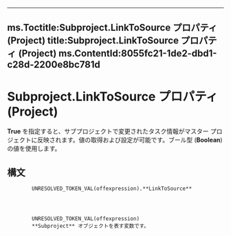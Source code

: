 

---
ms.Toctitle:Subproject.LinkToSource プロパティ (Project)
title:Subproject.LinkToSource プロパティ (Project)
ms.ContentId:8055fc21-1de2-dbd1-c28d-2200e8bc781d
---
# Subproject.LinkToSource プロパティ (Project)




**True** を指定すると、サブプロジェクトで変更されたタスク情報がマスター プロジェクトに反映されます。値の取得および設定が可能です。ブール型 (**Boolean**) の値を使用します。

## 構文

            UNRESOLVED_TOKEN_VAL(offexpression).**LinkToSource**




            UNRESOLVED_TOKEN_VAL(offexpression)
            **Subproject** オブジェクトを表す変数です。




